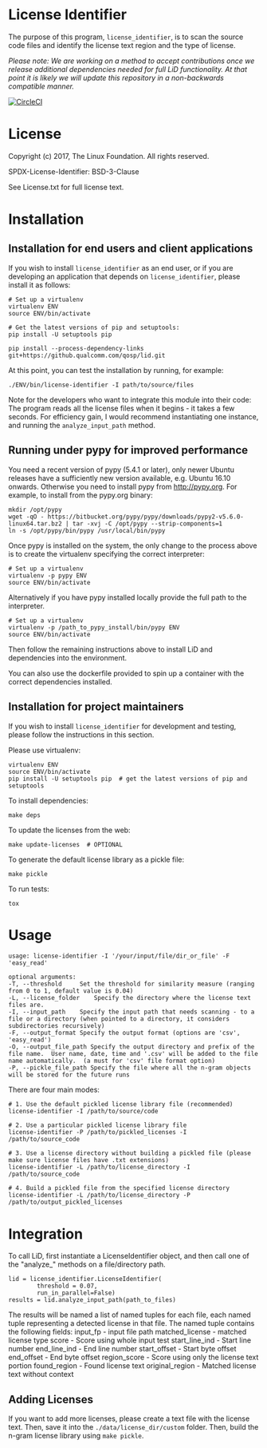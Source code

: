 License Identifier
===

The purpose of this program, `license_identifier`, is to scan the source code
files and identify the license text region and the type of license.

*Please note: We are working on a method to accept contributions once we release
additional dependencies needed for full LiD functionality. At that point it is 
likely we will update this repository in a non-backwards compatible manner.*

[![CircleCI](https://circleci.com/gh/codeauroraforum/lid.svg?style=svg)](https://circleci.com/gh/codeauroraforum/lid)

License
===

Copyright (c) 2017, The Linux Foundation. All rights reserved.

SPDX-License-Identifier: BSD-3-Clause

See License.txt for full license text.

Installation
===

## Installation for end users and client applications

If you wish to install `license_identifier` as an end user, or if you are
developing an application that depends on `license_identifier`, please install
it as follows:

```
# Set up a virtualenv
virtualenv ENV
source ENV/bin/activate

# Get the latest versions of pip and setuptools:
pip install -U setuptools pip

pip install --process-dependency-links git+https://github.qualcomm.com/qosp/lid.git
```

At this point, you can test the installation by running, for example:
```
./ENV/bin/license-identifier -I path/to/source/files
```

Note for the developers who want to integrate this module into their code:
The program reads all the license files when it begins - it takes a few seconds.
For efficiency gain, I would recommend instantiating one instance, and running
the `analyze_input_path` method.

## Running under pypy for improved performance

You need a recent version of pypy (5.4.1 or later), only newer Ubuntu releases have a sufficiently new version available, e.g. Ubuntu 16.10 onwards. Otherwise you need to install pypy from http://pypy.org. For example, to install from the pypy.org binary:

```
mkdir /opt/pypy
wget -qO - https://bitbucket.org/pypy/pypy/downloads/pypy2-v5.6.0-linux64.tar.bz2 | tar -xvj -C /opt/pypy --strip-components=1
ln -s /opt/pypy/bin/pypy /usr/local/bin/pypy
```

Once pypy is installed on the system, the only change to the process above is to create the virtualenv specifying the correct interpreter:

```
# Set up a virtualenv
virtualenv -p pypy ENV
source ENV/bin/activate
```

Alternatively if you have pypy installed locally provide the full path to the interpreter.

```
# Set up a virtualenv
virtualenv -p /path_to_pypy_install/bin/pypy ENV
source ENV/bin/activate
```

Then follow the remaining instructions above to install LiD and dependencies into the environment.

You can also use the dockerfile provided to spin up a container with the correct dependencies installed.

## Installation for project maintainers

If you wish to install `license_identifier` for development and testing,
please follow the instructions in this section.

Please use virtualenv:
```
virtualenv ENV
source ENV/bin/activate
pip install -U setuptools pip  # get the latest versions of pip and setuptools
```

To install dependencies:
```
make deps
```

To update the licenses from the web:
```
make update-licenses  # OPTIONAL
```

To generate the default license library as a pickle file:
```
make pickle
```

To run tests:
```
tox
```

Usage
===

```
usage: license-identifier -I '/your/input/file/dir_or_file' -F 'easy_read'

optional arguments:
-T, --threshold     Set the threshold for similarity measure (ranging from 0 to 1, default value is 0.04)
-L, --license_folder    Specify the directory where the license text files are.
-I, --input_path    Specify the input path that needs scanning - to a file or a directory (when pointed to a directory, it considers subdirectories recursively)
-F, --output_format Specify the output format (options are 'csv', 'easy_read')
-O, --output_file_path Specify the output directory and prefix of the file name.  User name, date, time and '.csv' will be added to the file name automatically.  (a must for 'csv' file format option)
-P, --pickle_file_path Specify the file where all the n-gram objects will be stored for the future runs
```

There are four main modes:
```
# 1. Use the default pickled license library file (recommended)
license-identifier -I /path/to/source/code

# 2. Use a particular pickled license library file
license-identifier -P /path/to/pickled_licenses -I /path/to/source_code

# 3. Use a license directory without building a pickled file (please make sure license files have .txt extensions)
license-identifier -L /path/to/license_directory -I /path/to/source_code

# 4. Build a pickled file from the specified license directory
license-identifier -L /path/to/license_directory -P /path/to/output_pickled_licenses
```

Integration
===

To call LiD, first instantiate a LicenseIdentifier object, and then call one of the "analyze\_" methods on a file/directory path.

```
lid = license_identifier.LicenseIdentifier(
        threshold = 0.07,
        run_in_parallel=False)
results = lid.analyze_input_path(path_to_files)
```

The results will be named a list of named tuples for each file, each named tuple representing a detected license in that file. The named tuple contains the following fields:
        input_fp - input file path
        matched_license - matched license type
        score - Score using whole input test
        start_line_ind - Start line number
        end_line_ind - End line number
        start_offset - Start byte offset
        end_offset - End byte offset
        region_score - Score using only the license text portion
        found_region - Found license text
        original_region - Matched license text without context

## Adding Licenses

If you want to add more licenses, please create a text file with the license text.
Then, save it into the `./data/license_dir/custom` folder.
Then, build the n-gram license library using `make pickle`.

